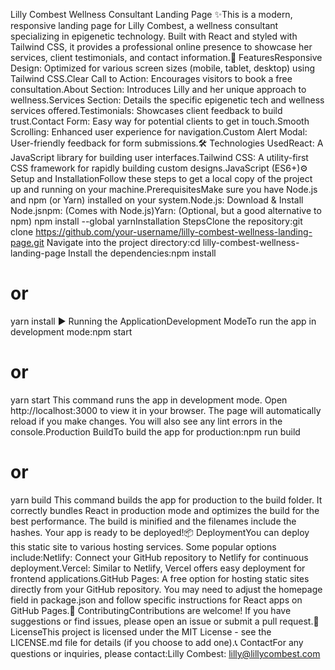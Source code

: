 Lilly Combest Wellness Consultant Landing Page ✨This is a modern, responsive landing page for Lilly Combest, a wellness consultant specializing in epigenetic technology. Built with React and styled with Tailwind CSS, it provides a professional online presence to showcase her services, client testimonials, and contact information.🚀 FeaturesResponsive Design: Optimized for various screen sizes (mobile, tablet, desktop) using Tailwind CSS.Clear Call to Action: Encourages visitors to book a free consultation.About Section: Introduces Lilly and her unique approach to wellness.Services Section: Details the specific epigenetic tech and wellness services offered.Testimonials: Showcases client feedback to build trust.Contact Form: Easy way for potential clients to get in touch.Smooth Scrolling: Enhanced user experience for navigation.Custom Alert Modal: User-friendly feedback for form submissions.🛠️ Technologies UsedReact: A JavaScript library for building user interfaces.Tailwind CSS: A utility-first CSS framework for rapidly building custom designs.JavaScript (ES6+)⚙️ Setup and InstallationFollow these steps to get a local copy of the project up and running on your machine.PrerequisitesMake sure you have Node.js and npm (or Yarn) installed on your system.Node.js: Download & Install Node.jsnpm: (Comes with Node.js)Yarn: (Optional, but a good alternative to npm) npm install --global yarnInstallation StepsClone the repository:git clone https://github.com/your-username/lilly-combest-wellness-landing-page.git
Navigate into the project directory:cd lilly-combest-wellness-landing-page
Install the dependencies:npm install
# or
yarn install
▶️ Running the ApplicationDevelopment ModeTo run the app in development mode:npm start
# or
yarn start
This command runs the app in development mode. Open http://localhost:3000 to view it in your browser. The page will automatically reload if you make changes. You will also see any lint errors in the console.Production BuildTo build the app for production:npm run build
# or
yarn build
This command builds the app for production to the build folder. It correctly bundles React in production mode and optimizes the build for the best performance. The build is minified and the filenames include the hashes. Your app is ready to be deployed!📦 DeploymentYou can deploy this static site to various hosting services. Some popular options include:Netlify: Connect your GitHub repository to Netlify for continuous deployment.Vercel: Similar to Netlify, Vercel offers easy deployment for frontend applications.GitHub Pages: A free option for hosting static sites directly from your GitHub repository. You may need to adjust the homepage field in package.json and follow specific instructions for React apps on GitHub Pages.🤝 ContributingContributions are welcome! If you have suggestions or find issues, please open an issue or submit a pull request.📄 LicenseThis project is licensed under the MIT License - see the LICENSE.md file for details (if you choose to add one).📞 ContactFor any questions or inquiries, please contact:Lilly Combest: lilly@lillycombest.com